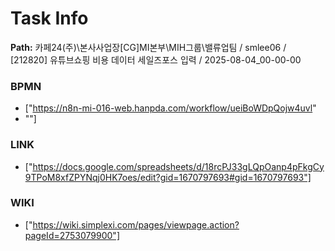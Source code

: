 # Task Info

**Path:** 카페24(주)\본사사업장\[CG]MI본부\MIH그룹\밸류업팀 / smlee06 / [212820] 유튜브쇼핑 비용 데이터 세일즈포스 입력 / 2025-08-04_00-00-00

### BPMN
- ["https://n8n-mi-016-web.hanpda.com/workflow/ueiBoWDpQojw4uvl"
- ""]

### LINK
- ["https://docs.google.com/spreadsheets/d/18rcPJ33gLQpOanp4pFkgCy9TPoM8xfZPYNqj0HK7oes/edit?gid=1670797693#gid=1670797693"]

### WIKI
- ["https://wiki.simplexi.com/pages/viewpage.action?pageId=2753079900"]

